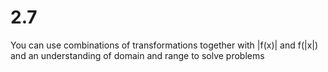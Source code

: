 # 2.7

You can use combinations of transformations together with |f(x)| and f(|x|) and an understanding of domain and range to solve problems